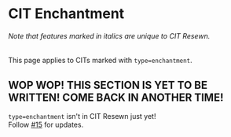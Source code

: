 # CIT Enchantment
<h6>Note that features marked in <em>italics</em> are unique to CIT Resewn.</h6>

This page applies to CITs marked with `type=enchantment`.

## WOP WOP! THIS SECTION IS YET TO BE WRITTEN! COME BACK IN ANOTHER TIME!

`type=enchantment` isn't in CIT Resewn just yet!  
Follow [#15](https://github.com/SHsuperCM/CITResewn/issues/15) for updates.